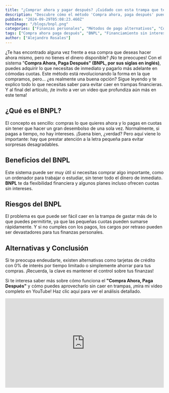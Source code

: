 ```yaml
---
title: "¿Comprar ahora y pagar después? ¡Cuidado con esta trampa que te puede arruinar!"
description: "Descubre cómo el método 'Compra ahora, paga después' puede parecer una solución rápida, pero esconde riesgos que podrían afectar tus finanzas. Aprende a evitar trampas y tomar decisiones inteligentes antes de endeudarte. ¡No te lo pierdas!"
pubDate: "2024-09-29T05:08:23.460Z"
heroImage: "/blogs/bnpl.png"
categories: ["Finanzas personales", "Métodos de pago alternativos", "Consejos financieros", "Educación financiera", "Deuda y crédito"]
tags: ["Compra ahora paga después", "BNPL", "Financiamiento sin intereses", "Cómo funciona BNPL", "Riesgos del BNPL", "Alternativas al BNPL", "Finanzas personales", "Deudas y compras impulsivas", "Klarna", "Afterpay", "Affirm", "Pay Pal", "Beneficios y riesgos del BNPL"]
author: ["Alejandro Rosales"]
---
```

¿Te has encontrado alguna vez frente a esa compra que deseas hacer ahora mismo, pero no tienes el dinero disponible? ¡No te preocupes! Con el sistema "**Compra Ahora, Paga Después" (BNPL, por sus siglas en inglés)**, puedes adquirir lo que necesitas de inmediato y pagarlo más adelante en cómodas cuotas. Este método está revolucionando la forma en la que compramos, pero... ¿es realmente una buena opción? Sigue leyendo y te explico todo lo que necesitas saber para evitar caer en trampas financieras. Y al final del artículo, ¡te invito a ver un video que profundiza aún más en este tema!

## ¿Qué es el BNPL?
El concepto es sencillo: compras lo que quieres ahora y lo pagas en cuotas sin tener que hacer un gran desembolso de una sola vez. Normalmente, si pagas a tiempo, no hay intereses. ¡Suena bien, ¿verdad? Pero aquí viene lo importante: hay que prestar atención a la letra pequeña para evitar sorpresas desagradables.

## Beneficios del BNPL
Este sistema puede ser muy útil si necesitas comprar algo importante, como un ordenador para trabajar o estudiar, sin tener todo el dinero de inmediato. **BNPL** te da flexibilidad financiera y algunos planes incluso ofrecen cuotas sin intereses.

## Riesgos del BNPL
El problema es que puede ser fácil caer en la trampa de gastar más de lo que puedes permitirte, ya que las pequeñas cuotas pueden sumarse rápidamente. Y si no cumples con los pagos, los cargos por retraso pueden ser devastadores para tus finanzas personales.

## Alternativas y Conclusión
Si te preocupa endeudarte, existen alternativas como tarjetas de crédito con 0% de interés por tiempo limitado o simplemente ahorrar para tus compras. ¡Recuerda, la clave es mantener el control sobre tus finanzas!

Si te interesa saber más sobre cómo funciona el **"Compra Ahora, Paga Después"** y cómo puedes aprovecharlo sin caer en trampas, ¡mira mi video completo en YouTube! Haz clic aquí para ver el análisis detallado.

<div class="iframe-container" style="position: relative; width: 100%; height: 0; padding-bottom: 56.25%; overflow: hidden;">
  <iframe width="560" height="315" src="https://www.youtube.com/embed/qy4vX2Fh_uo?si=KfnTY1LJr94lXREA" title="YouTube video player" frameborder="0" allow="accelerometer; autoplay; clipboard-write; encrypted-media; gyroscope; picture-in-picture; web-share" allowfullscreen style="position: absolute; top: 0; left: 0; width: 100%; height: 100%; border: none;"></iframe>
</div>